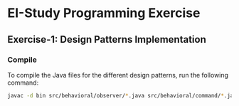 # EI-Study Programming Exercise

## Exercise-1: Design Patterns Implementation

### Compile
To compile the Java files for the different design patterns, run the following command:

```bash
javac -d bin src/behavioral/observer/*.java src/behavioral/command/*.java src/creational/singleton/*.java src/creational/factory/*.java src/structural/adapter/*.java src/structural/composite/*.java src/Main.java
